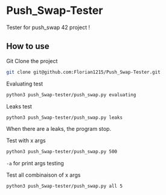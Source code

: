 # Push_Swap-Tester

Tester for push_swap 42 project !

## How to use

Git Clone the project
```sh
git clone git@github.com:Florian1215/Push_Swap-Tester.git
```



Evaluating test
```sh
python3 push_Swap-tester/push_swap.py evaluating
```



Leaks test
```sh
python3 push_Swap-tester/push_swap.py leaks
```
When there are a leaks, the program stop.



Test with x args
```sh
python3 push_Swap-tester/push_swap.py 500
```
`-a` for print args testing



Test all combinaison of x args
```sh
python3 push_Swap-tester/push_swap.py all 5
```
